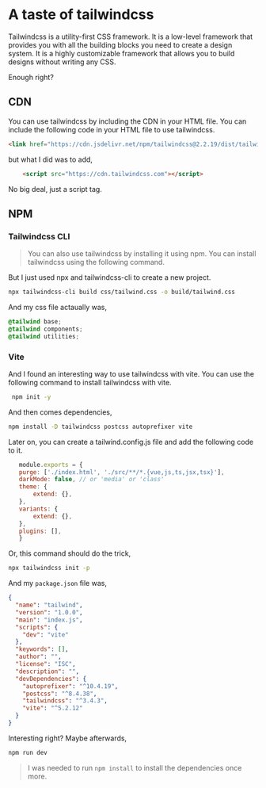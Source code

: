 # A taste of tailwindcss

Tailwindcss is a utility-first CSS framework. It is a low-level framework that provides you with all the building blocks you need to create a design system. It is a highly customizable framework that allows you to build designs without writing any CSS.

Enough right?

## CDN

You can use tailwindcss by including the CDN in your HTML file. You can include the following code in your HTML file to use tailwindcss.

```html
<link href="https://cdn.jsdelivr.net/npm/tailwindcss@2.2.19/dist/tailwind.min.css" rel="stylesheet">
```

but what I did was to add,

```html
    <script src="https://cdn.tailwindcss.com"></script>
```

No big deal, just a script tag.

## NPM

### Tailwindcss CLI

> You can also use tailwindcss by installing it using npm. You can install tailwindcss using the following command.

But I just used npx and tailwindcss-cli to create a new project.

```bash
npx tailwindcss-cli build css/tailwind.css -o build/tailwind.css
```

And my css file actaually was,

```css
@tailwind base;
@tailwind components;
@tailwind utilities;
```

### Vite

And I found an interesting way to use tailwindcss with vite. You can use the following command to install tailwindcss with vite.

```bash
 npm init -y
 ```

 And then comes dependencies,

 ```bash
 npm install -D tailwindcss postcss autoprefixer vite            
 ```

 Later on, you can create a tailwind.config.js file and add the following code to it.

 ```js
    module.exports = {
    purge: ['./index.html', './src/**/*.{vue,js,ts,jsx,tsx}'],
    darkMode: false, // or 'media' or 'class'
    theme: {
        extend: {},
    },
    variants: {
        extend: {},
    },
    plugins: [],
    }
```

Or, this command should do the trick,

```bash
npx tailwindcss init -p
```

And my `package.json` file was,

```json
{
  "name": "tailwind",
  "version": "1.0.0",
  "main": "index.js",
  "scripts": {
    "dev": "vite"
  },
  "keywords": [],
  "author": "",
  "license": "ISC",
  "description": "",
  "devDependencies": {
    "autoprefixer": "^10.4.19",
    "postcss": "^8.4.38",
    "tailwindcss": "^3.4.3",
    "vite": "^5.2.12"
  }
}
```

Interesting right? Maybe afterwards,

```bash
npm run dev
```

> I was needed to run `npm install` to install the dependencies once more.
